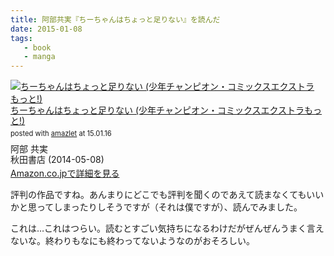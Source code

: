 ```yaml
---
title: 阿部共実『ちーちゃんはちょっと足りない』を読んだ
date: 2015-01-08
tags:
   - book
   - manga
---
```


<div class="amazlet-box" style="margin-bottom:0px;"><div class="amazlet-image" style="float:left;margin:0px 12px 1px 0px;"><a href="http://www.amazon.co.jp/exec/obidos/ASIN/4253130437/dotimpact-22/ref=nosim/" name="amazletlink" target="_blank"><img src="http://ecx.images-amazon.com/images/I/51xvmPaFzFL._SL160_.jpg" alt="ちーちゃんはちょっと足りない (少年チャンピオン・コミックスエクストラもっと!)" style="border: none;" /></a></div><div class="amazlet-info" style="line-height:120%; margin-bottom: 10px"><div class="amazlet-name" style="margin-bottom:10px;line-height:120%"><a href="http://www.amazon.co.jp/exec/obidos/ASIN/4253130437/dotimpact-22/ref=nosim/" name="amazletlink" target="_blank">ちーちゃんはちょっと足りない (少年チャンピオン・コミックスエクストラもっと!)</a><div class="amazlet-powered-date" style="font-size:80%;margin-top:5px;line-height:120%">posted with <a href="http://www.amazlet.com/" title="amazlet" target="_blank">amazlet</a> at 15.01.16</div></div><div class="amazlet-detail">阿部 共実 <br />秋田書店 (2014-05-08)<br /></div><div class="amazlet-sub-info" style="float: left;"><div class="amazlet-link" style="margin-top: 5px"><a href="http://www.amazon.co.jp/exec/obidos/ASIN/4253130437/dotimpact-22/ref=nosim/" name="amazletlink" target="_blank">Amazon.co.jpで詳細を見る</a></div></div></div><div class="amazlet-footer" style="clear: left"></div></div>

評判の作品ですね。あんまりにどこでも評判を聞くのであえて読まなくてもいいかと思ってしまったりしそうですが（それは僕ですが）、読んでみました。

これは…これはつらい。読むとすごい気持ちになるわけだがぜんぜんうまく言えないな。終わりもなにも終わってないようなのがおそろしい。
